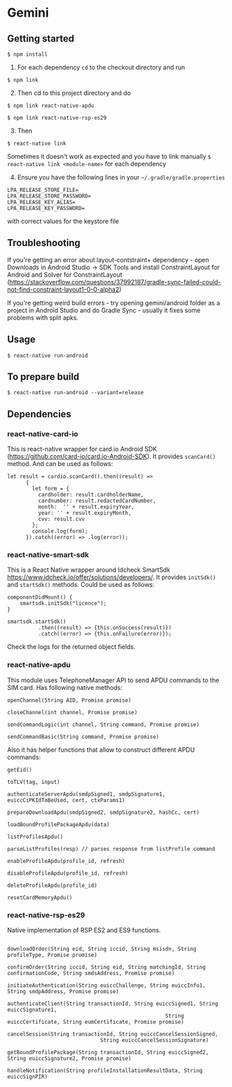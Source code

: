 
# Gemini

## Getting started

`$ npm install`

1. For each dependency `cd` to the checkout directory and run

`$ npm link`

2. Then cd to this project directory and do

`$ npm link react-native-apdu`

`$ npm link react-native-rsp-es29`

3. Then

`$ react-native link`

Sometimes it doesn't work as expected and you have to link manually
`$ react-native link <module-name>` for each dependency


4. Ensure you have the following lines in your `~/.gradle/gradle.properties`

```
LPA_RELEASE_STORE_FILE=
LPA_RELEASE_STORE_PASSWORD=
LPA_RELEASE_KEY_ALIAS=
LPA_RELEASE_KEY_PASSWORD=
```

with correct values for the keystore file

## Troubleshooting

If you're getting an error about layout-contstraint+ dependency - open Downloads in Android Studio -> SDK Tools and install ConstraintLayout for Android and Solver for ConstraintLayout (https://stackoverflow.com/questions/37992187/gradle-sync-failed-could-not-find-constraint-layout1-0-0-alpha2)

If you're getting weird build errors - try opening gemini/android folder as a project in Android Studio and do Gradle Sync - usually it fixes some problems with split apks.

## Usage

`$ react-native run-android`

## To prepare build

`$ react-native run-android --variant=release`


## Dependencies

### react-native-card-io

This is react-native wrapper for card.io Android SDK (https://github.com/card-io/card.io-Android-SDK). 
It provides ```scanCard()``` method. And can be used as follows:

```
let result = cardio.scanCard().then((result) =>
      {
        let form = {
          cardholder: result.cardholderName,
          cardnumber: result.redactedCardNumber,
          month:  '' + result.expiryYear,
          year: '' + result.expiryMonth,
          cvv: result.cvv
        };
        console.log(form);
      }).catch((error) => .log(error));
```

### react-native-smart-sdk

This is a React Native wrapper around Idcheck SmartSdk https://www.idcheck.io/offer/solutions/developers/.
It provides ```initSdk()``` and ```startSdk()``` methods. Could be used as follows:

```
componentDidMount() {
    smartsdk.initSdk("licence");
}

smartsdk.startSdk()
          .then((result) => {this.onSuccess(result)})
          .catch((error) => {this.onFailure(error)});
```

Check the logs for the returned object fields.

### react-native-apdu

This module uses TelephoneManager API to send APDU commands to the SIM card. Has following native methods:

```
openChannel(String AID, Promise promise)

closeChannel(int channel, Promise promise)

sendCommandLogic(int channel, String command, Promise promise) 

sendCommandBasic(String command, Promise promise)

```

Also it has helper functions that allow to construct different APDU commands:

```
getEid() 

toTLV(tag, input)

authenticateServerApdu(smdpSigned1, smdpSignature1, euiccCiPKIdToBeUsed, cert, ctxParams1) 

prepareDownloadApdu(smdpSigned2, smdpSignature2, hashCc, cert) 

loadBoundProfilePackageApdu(data) 

listProfilesApdu() 

parseListProfiles(resp) // parses response from listProfile command

enableProfileApdu(profile_id, refresh)

disableProfileApdu(profile_id, refresh) 

deleteProfileApdu(profile_id)

resetCardMemoryApdu()

```

### react-native-rsp-es29

Native implementation of RSP ES2 and ES9 functions.

```

downloadOrder(String eid, String iccid, String msisdn, String profileType, Promise promise) 

confirmOrder(String iccid, String eid, String matchingId, String confirmationCode, String smdsAddress, Promise promise) 
  
initiateAuthentication(String euiccChallenge, String euiccInfo1, String smdpAddress, Promise promise) 
  
authenticateClient(String transactionId, String euiccSigned1, String euiccSignature1,
                                                   String euiccCertificate, String eumCertificate, Promise promise) 

cancelSession(String transactionId, String euiccCancelSessionSigned,
                              String euiccCancelSessionSignature) 
  
getBoundProfilePackage(String transactionId, String euiccSigned2, String euiccSignature2, Promise promise) 
  
handleNotification(String profileInstallationResultData, String euiccSignPIR) 

```
